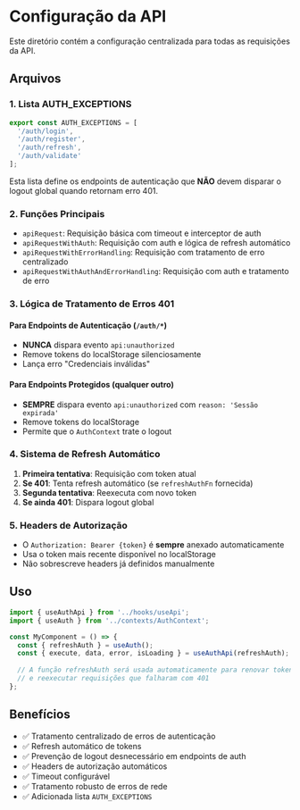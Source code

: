 # Configuração da API

Este diretório contém a configuração centralizada para todas as requisições da API.

## Arquivos

### 1. Lista AUTH_EXCEPTIONS

```typescript
export const AUTH_EXCEPTIONS = [
  '/auth/login', 
  '/auth/register', 
  '/auth/refresh', 
  '/auth/validate'
];
```

Esta lista define os endpoints de autenticação que **NÃO** devem disparar o logout global quando retornam erro 401.

### 2. Funções Principais

- `apiRequest`: Requisição básica com timeout e interceptor de auth
- `apiRequestWithAuth`: Requisição com auth e lógica de refresh automático
- `apiRequestWithErrorHandling`: Requisição com tratamento de erro centralizado
- `apiRequestWithAuthAndErrorHandling`: Requisição com auth e tratamento de erro

### 3. Lógica de Tratamento de Erros 401

#### Para Endpoints de Autenticação (`/auth/*`)
- **NUNCA** dispara evento `api:unauthorized`
- Remove tokens do localStorage silenciosamente
- Lança erro "Credenciais inválidas"

#### Para Endpoints Protegidos (qualquer outro)
- **SEMPRE** dispara evento `api:unauthorized` com `reason: 'Sessão expirada'`
- Remove tokens do localStorage
- Permite que o `AuthContext` trate o logout

### 4. Sistema de Refresh Automático

1. **Primeira tentativa**: Requisição com token atual
2. **Se 401**: Tenta refresh automático (se `refreshAuthFn` fornecida)
3. **Segunda tentativa**: Reexecuta com novo token
4. **Se ainda 401**: Dispara logout global

### 5. Headers de Autorização

- O `Authorization: Bearer {token}` é **sempre** anexado automaticamente
- Usa o token mais recente disponível no localStorage
- Não sobrescreve headers já definidos manualmente

## Uso

```typescript
import { useAuthApi } from '../hooks/useApi';
import { useAuth } from '../contexts/AuthContext';

const MyComponent = () => {
  const { refreshAuth } = useAuth();
  const { execute, data, error, isLoading } = useAuthApi(refreshAuth);
  
  // A função refreshAuth será usada automaticamente para renovar tokens
  // e reexecutar requisições que falharam com 401
};
```

## Benefícios

- ✅ Tratamento centralizado de erros de autenticação
- ✅ Refresh automático de tokens
- ✅ Prevenção de logout desnecessário em endpoints de auth
- ✅ Headers de autorização automáticos
- ✅ Timeout configurável
- ✅ Tratamento robusto de erros de rede
- ✅ Adicionada lista `AUTH_EXCEPTIONS`
